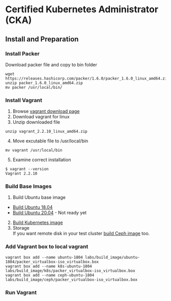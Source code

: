 # Certified Kubernetes Administrator (CKA)

## Install and Preparation

### Install Packer
Download packer file and copy to bin folder
```
wget https://releases.hashicorp.com/packer/1.6.0/packer_1.6.0_linux_amd64.zip
unzip packer_1.6.0_linux_amd64.zip
mv packer /usr/local/bin/
```

### Install Vagrant
1. Browse [vagrant download page](https://www.vagrantup.com/downloads)
2. Download vagrant for linux
3. Unzip downloaded file
```
unzip vagrant_2.2.10_linux_amd64.zip
```
4. Move excutable file to /usr/local/bin
```
mv vagrant /usr/local/bin
```
5. Examine correct installation
```
$ vagrant --version
Vagrant 2.2.10
```

### Build Base Images
1. Build Ubuntu base image
  * [Build Ubuntu 18.04](build_image/ubuntu-1804/)
  * [Build Ubuntu 20.04](build_image/ubuntu-2004/) - Not ready yet

2. [Build Kubernetes image](build_image/k8s/)
3. Storage  
If you want remote disk in your test cluster [build Ceph image](build_image/ceph/) too.

### Add Vagrant box to local vagrant
```
vagrant box add --name ubuntu-1804 labs/build_image/ubuntu-1804/packer_virtualbox-iso_virtualbox.box
vagrant box add --name k8s-ubuntu-1804 labs/build_image/k8s/packer_virtualbox-iso_virtualbox.box
vagrant box add --name ceph-ubuntu-1804 labs/build_image/ceph/packer_virtualbox-iso_virtualbox.box
```

### Run Vagrant
